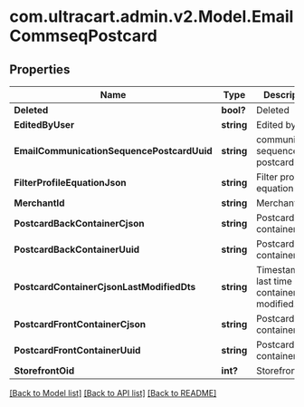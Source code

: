 # com.ultracart.admin.v2.Model.EmailCommseqPostcard
## Properties

Name | Type | Description | Notes
------------ | ------------- | ------------- | -------------
**Deleted** | **bool?** | Deleted | [optional] 
**EditedByUser** | **string** | Edited by user | [optional] 
**EmailCommunicationSequencePostcardUuid** | **string** | communication sequence postcard uuid | [optional] 
**FilterProfileEquationJson** | **string** | Filter profile equation json | [optional] 
**MerchantId** | **string** | Merchant ID | [optional] 
**PostcardBackContainerCjson** | **string** | Postcard back container cjson | [optional] 
**PostcardBackContainerUuid** | **string** | Postcard back container uuid | [optional] 
**PostcardContainerCjsonLastModifiedDts** | **string** | Timestamp the last time the container was modified. | [optional] 
**PostcardFrontContainerCjson** | **string** | Postcard front container cjson | [optional] 
**PostcardFrontContainerUuid** | **string** | Postcard front container uuid | [optional] 
**StorefrontOid** | **int?** | Storefront oid | [optional] 


[[Back to Model list]](../README.md#documentation-for-models) [[Back to API list]](../README.md#documentation-for-api-endpoints) [[Back to README]](../README.md)

